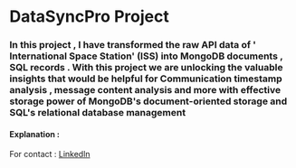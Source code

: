 # DataSyncPro Project


### In this project , I have transformed the raw API data of ' International Space Station' (ISS)  into   MongoDB   documents , SQL records . With this project we are unlocking the valuable insights that would be helpful for Communication timestamp analysis , message content analysis and more with effective storage power of MongoDB's document-oriented storage and SQL's relational database management

#### Explanation : 















For contact : [Linkedln](https://www.linkedin.com/in/praveen-n-2b4004223/)







